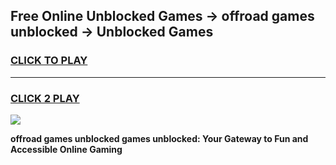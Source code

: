 
## Free Online Unblocked Games → offroad games unblocked → Unblocked Games
<h3>
<a href="https://premium.freeplayer.one?title=offroad_games_unblocked&ref=21F">CLICK TO PLAY</a></h3>
<hr>

<h3>
<a href="https://premium.freeplayer.one?title=offroad_games_unblocked&ref=21F">CLICK 2 PLAY</a>
  
</h3>

<a href="https://premium.freeplayer.one?title=offroad_games_unblocked&ref=21F/"><img src="https://clearcache.store/games.png"></a>


**offroad games unblocked games unblocked: Your Gateway to Fun and Accessible Online Gaming**
